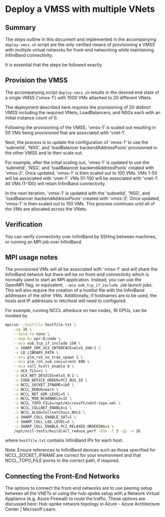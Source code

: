 # Deploy a VMSS with multiple VNets

## Summary

The steps outline in this document and implemented in the accompanying `deploy-vmss.sh` script are the only verified means of provisioning
a VMSS with multiple virtual networks for front-end networking while maintaining InfiniBand connectivity.

It is essential that the steps be followed exactly.

## Provision the VMSS

The accompanying script `deploy-vmss.sh` results in the desired end state of a single VMSS ('vmss-1') with 1000 VMs attached to 20 different VNets.

The deployment described here *requires* the provisioning of 20 distinct VMSS including the required VNets, LoadBalancers, and NSGs each with an initial instance count of 0.

Following the provisioning of the VMSS, 'vmss-1' is scaled out resulting in 50 VMs being provisioned that are associated with 'vnet-1'.

Next, the process is to update the configuration of 'vmss-1' to use the 'subnetId', 'NSG', and 'loadBalancer backendAddressPools' provisioned in the other VMSS and to then scale out.

For example, after the initial scaling out, 'vmss-1' is updated to use the 'subnetId', 'NSG', and 'loadBalancer backendAddressPools' created with 'vmss-2'.  Once updated, 'vmss-1' is then scaled out to 100 VMs.  VMs 1-50 will be associated with 'vnet-1'.  VMs 51-100 will be associated with 'vnet-1'.  All VMs (1-100) will retain InfiniBand connectivity.

In the next iteration, 'vmss-1' is updated with the 'subnetId', 'NSG', and 'loadBalancer backendAddressPools' created with 'vmss-3'.  Once updated, 'vmss-1' is then scaled out to 150 VMs.  This process continues until all of the VMs are allocated across the VNets.

## Verification

You can verify connectivity over InfiniBand by SSHing between machines, or running an MPI job over InfiniBand.

## MPI usage notes

The provisioned VMs will all be associated with 'vmss-1' and will share the InfiniBand network but there will be no front-end connectivity which is normally used to start an MPI application.  Instead, you can use the OpenMPI flag, or equivalent, `--mca oob_tcp_if_include ib0` launch jobs.  This will also require the creation of a hostlist file with the InfiniBand addresses of the other VMs.  Additionally, if hostnames are to be used, the hosts and IP addresses in /etc/host will need to configured.

For example, running NCCL allreduce on two nodes, 16 GPUs, can be invoked by

```bash
mpirun --hostfile hostfile.txt \
    -np 16 \
    --bind-to none \
    --map-by ppr:8:node \
    --mca oob_tcp_if_include ib0 \
    -x SHARP_SMX_UCX_INTERFACE=mlx5_ib0:1 \
    -x LD_LIBRARY_PATH \
    --mca plm_rsh_no_tree_spawn 1 \
    --mca plm_rsh_num_concurrent 800 \
    --mca coll_hcoll_enable 0 \
    -x UCX_TLS=rc \
    -x UCX_NET_DEVICES=mlx5_0:1 \
    -x CUDA_DEVICE_ORDER=PCI_BUS_ID \
    -x NCCL_SOCKET_IFNAME=ib0 \
    -x NCCL_DEBUG=warn \
    -x NCCL_NET_GDR_LEVEL=5 \
    -x NCCL_MIN_NCHANNELS=32 \
    -x NCCL_TOPO_FILE=/opt/microsoft/ndv5-topo.xml \
    -x NCCL_COLLNET_ENABLE=1 \
    -x NCCL_ALGO=CollnetChain,NVLS \
    -x SHARP_COLL_ENABLE_SAT=1 \
    -x SHARP_COLL_LOG_LEVEL=3 \
    -x SHARP_COLL_ENABLE_PCI_RELAXED_ORDERING=1 \
    /opt/nccl-tests/build/all_reduce_perf -b1K -f 2 -g1 -e 2G
```

where `hostfile.txt` contains InfiniBand IPs for each host.


Note: Ensure references to InfiniBand devices such as those specified for NCCL_SOCKET_IFNAME are correct for your environment and that NCCL_TOPO_FILE points to the correct path, if required.

## Connecting the Front-End Networks

The options to connect the front-end networks are to use peering setup between all the VNETs or using the hub-spoke setup with a Network Virtual Appliance (e.g. Azure Firewall) to route the traffic. These options are discussed here: Hub-spoke network topology in Azure - Azure Architecture Center | Microsoft Learn.